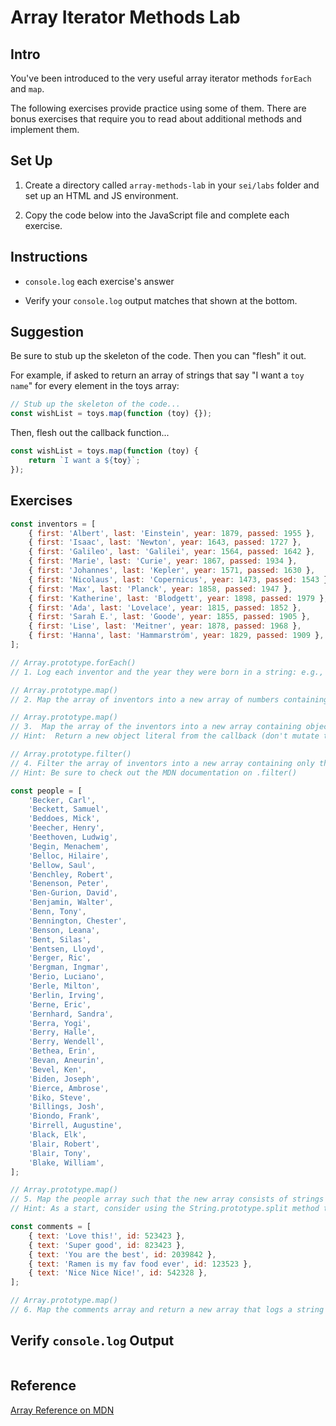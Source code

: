 # Array Iterator Methods Lab

## Intro

You've been introduced to the very useful array iterator methods `forEach` and `map`.

The following exercises provide practice using some of them. There are bonus exercises that require you to read about additional methods and implement them.

## Set Up

1. Create a directory called `array-methods-lab` in your `sei/labs` folder and set up an HTML and JS environment.

2. Copy the code below into the JavaScript file and complete each exercise.

## Instructions

- `console.log` each exercise's answer

- Verify your `console.log` output matches that shown at the bottom.

## Suggestion

Be sure to stub up the skeleton of the code. Then you can "flesh" it out.

For example, if asked to return an array of strings that say "I want a `toy name`" for every element in the toys array:

```js
// Stub up the skeleton of the code...
const wishList = toys.map(function (toy) {});
```

Then, flesh out the callback function...

```js
const wishList = toys.map(function (toy) {
	return `I want a ${toy}`;
});
```

## Exercises

```js
const inventors = [
	{ first: 'Albert', last: 'Einstein', year: 1879, passed: 1955 },
	{ first: 'Isaac', last: 'Newton', year: 1643, passed: 1727 },
	{ first: 'Galileo', last: 'Galilei', year: 1564, passed: 1642 },
	{ first: 'Marie', last: 'Curie', year: 1867, passed: 1934 },
	{ first: 'Johannes', last: 'Kepler', year: 1571, passed: 1630 },
	{ first: 'Nicolaus', last: 'Copernicus', year: 1473, passed: 1543 },
	{ first: 'Max', last: 'Planck', year: 1858, passed: 1947 },
	{ first: 'Katherine', last: 'Blodgett', year: 1898, passed: 1979 },
	{ first: 'Ada', last: 'Lovelace', year: 1815, passed: 1852 },
	{ first: 'Sarah E.', last: 'Goode', year: 1855, passed: 1905 },
	{ first: 'Lise', last: 'Meitner', year: 1878, passed: 1968 },
	{ first: 'Hanna', last: 'Hammarström', year: 1829, passed: 1909 },
];

// Array.prototype.forEach()
// 1. Log each inventor and the year they were born in a string: e.g., "Albert Einstein was born in 1879."

// Array.prototype.map()
// 2. Map the array of inventors into a new array of numbers containing how long each inventor lived.

// Array.prototype.map()
// 3.  Map the array of the inventors into a new array containing objects with just the first and last names as properties
// Hint:  Return a new object literal from the callback (don't mutate the object being passed in to map)

// Array.prototype.filter()
// 4. Filter the array of inventors into a new array containing only the inventors born in the 1500's
// Hint: Be sure to check out the MDN documentation on .filter()

const people = [
	'Becker, Carl',
	'Beckett, Samuel',
	'Beddoes, Mick',
	'Beecher, Henry',
	'Beethoven, Ludwig',
	'Begin, Menachem',
	'Belloc, Hilaire',
	'Bellow, Saul',
	'Benchley, Robert',
	'Benenson, Peter',
	'Ben-Gurion, David',
	'Benjamin, Walter',
	'Benn, Tony',
	'Bennington, Chester',
	'Benson, Leana',
	'Bent, Silas',
	'Bentsen, Lloyd',
	'Berger, Ric',
	'Bergman, Ingmar',
	'Berio, Luciano',
	'Berle, Milton',
	'Berlin, Irving',
	'Berne, Eric',
	'Bernhard, Sandra',
	'Berra, Yogi',
	'Berry, Halle',
	'Berry, Wendell',
	'Bethea, Erin',
	'Bevan, Aneurin',
	'Bevel, Ken',
	'Biden, Joseph',
	'Bierce, Ambrose',
	'Biko, Steve',
	'Billings, Josh',
	'Biondo, Frank',
	'Birrell, Augustine',
	'Black, Elk',
	'Blair, Robert',
	'Blair, Tony',
	'Blake, William',
];

// Array.prototype.map()
// 5. Map the people array such that the new array consists of strings with the names formatted as "First Last", e.g., "Becker, Carl" should be mapped to "Carl Becker".
// Hint: As a start, consider using the String.prototype.split method to "split" the string using ', ' as the separator

const comments = [
	{ text: 'Love this!', id: 523423 },
	{ text: 'Super good', id: 823423 },
	{ text: 'You are the best', id: 2039842 },
	{ text: 'Ramen is my fav food ever', id: 123523 },
	{ text: 'Nice Nice Nice!', id: 542328 },
];

// Array.prototype.map()
// 6. Map the comments array and return a new array that logs a string that says `User <id> says: "text"`. For example, `User 523423 says "Love this!"`
```

## Verify `console.log` Output

```

```

## Reference

[Array Reference on MDN](https://developer.mozilla.org/en-US/docs/Web/JavaScript/Reference/Global_Objects/Array)
